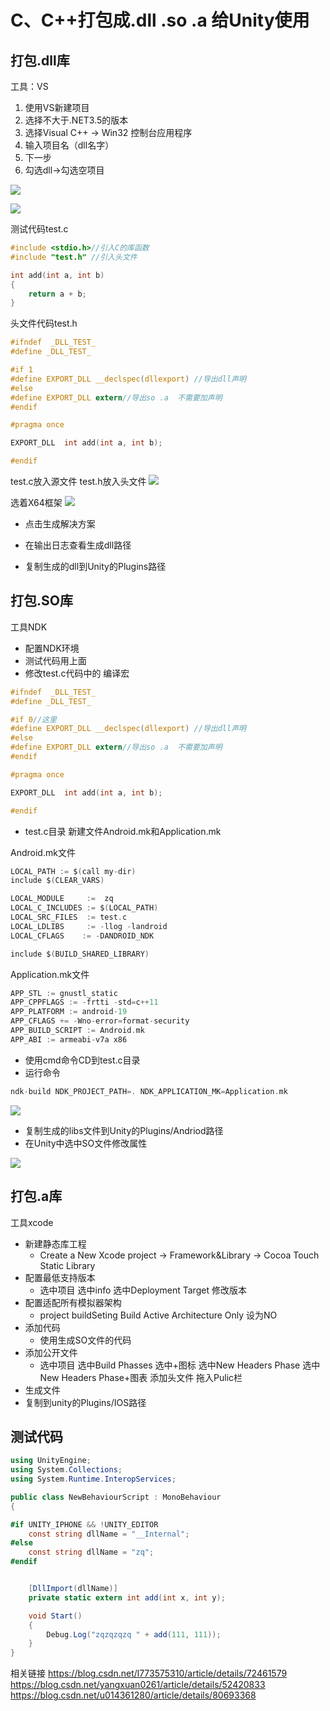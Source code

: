 # C、C++打包成.dll .so .a 给Unity使用 #


## 打包.dll库 ##
工具：VS

1. 使用VS新建项目
2. 选择不大于.NET3.5的版本
3. 选择Visual C++ -> Win32 控制台应用程序
4. 输入项目名（dll名字）
5. 下一步
6. 勾选dll->勾选空项目

![](https://github.com/QiangZou/Blogs/blob/master/Images/1.png?raw=true)


![](https://github.com/QiangZou/Blogs/blob/master/Images/2.png?raw=true)


测试代码test.c
```C
#include <stdio.h>//引入C的库函数
#include "test.h" //引入头文件

int add(int a, int b)
{
	return a + b;
}
```
头文件代码test.h
```C
#ifndef  _DLL_TEST_
#define _DLL_TEST_

#if 1
#define EXPORT_DLL __declspec(dllexport) //导出dll声明
#else
#define EXPORT_DLL extern//导出so .a  不需要加声明
#endif

#pragma once

EXPORT_DLL  int add(int a, int b);

#endif
```

test.c放入源文件
test.h放入头文件
![](https://github.com/QiangZou/Blogs/blob/master/Images/3.png?raw=true)

选着X64框架
![](https://github.com/QiangZou/Blogs/blob/master/Images/4.png?raw=true)

- 点击生成解决方案

- 在输出日志查看生成dll路径

- 复制生成的dll到Unity的Plugins路径

## 打包.SO库 ##

工具NDK
- 配置NDK环境
- 测试代码用上面
- 修改test.c代码中的 编译宏

```C
#ifndef  _DLL_TEST_
#define _DLL_TEST_

#if 0//这里
#define EXPORT_DLL __declspec(dllexport) //导出dll声明
#else
#define EXPORT_DLL extern//导出so .a  不需要加声明
#endif

#pragma once

EXPORT_DLL  int add(int a, int b);

#endif
```

- test.c目录 新建文件Android.mk和Application.mk



Android.mk文件
```C
LOCAL_PATH := $(call my-dir)
include $(CLEAR_VARS)

LOCAL_MODULE     :=  zq
LOCAL_C_INCLUDES := $(LOCAL_PATH)
LOCAL_SRC_FILES  := test.c
LOCAL_LDLIBS     := -llog -landroid
LOCAL_CFLAGS    := -DANDROID_NDK

include $(BUILD_SHARED_LIBRARY)

```

Application.mk文件
```C
APP_STL := gnustl_static
APP_CPPFLAGS := -frtti -std=c++11
APP_PLATFORM := android-19
APP_CFLAGS += -Wno-error=format-security
APP_BUILD_SCRIPT := Android.mk
APP_ABI := armeabi-v7a x86
```
- 使用cmd命令CD到test.c目录
- 运行命令
```C
ndk-build NDK_PROJECT_PATH=. NDK_APPLICATION_MK=Application.mk
```
![](https://github.com/QiangZou/Blogs/blob/master/Images/5.png?raw=true)

- 复制生成的libs文件到Unity的Plugins/Andriod路径
- 在Unity中选中SO文件修改属性

![](https://github.com/QiangZou/Blogs/blob/master/Images/6.png?raw=true)

## 打包.a库 ##
工具xcode
- 新建静态库工程
  - Create a New Xcode project -> Framework&Library -> Cocoa Touch Static Library 
- 配置最低支持版本
	- 选中项目	选中info 选中Deployment Target 修改版本
- 配置适配所有模拟器架构
	- project  buildSeting  Build Active Architecture Only 设为NO
- 添加代码
	- 使用生成SO文件的代码
- 添加公开文件
	- 选中项目	选中Build Phasses 选中+图标 选中New Headers Phase 选中New Headers Phase+图表 添加头文件 拖入Pulic栏
- 生成文件
- 复制到unity的Plugins/IOS路径



## 测试代码 ##
```C#
using UnityEngine;
using System.Collections;
using System.Runtime.InteropServices;

public class NewBehaviourScript : MonoBehaviour
{

#if UNITY_IPHONE && !UNITY_EDITOR
    const string dllName = "__Internal";
#else
    const string dllName = "zq";
#endif


    [DllImport(dllName)]
    private static extern int add(int x, int y);

    void Start()
    {
        Debug.Log("zqzqzqzq " + add(111, 111));
    }
}

```

相关链接
https://blog.csdn.net/l773575310/article/details/72461579
https://blog.csdn.net/yangxuan0261/article/details/52420833
https://blog.csdn.net/u014361280/article/details/80693368
